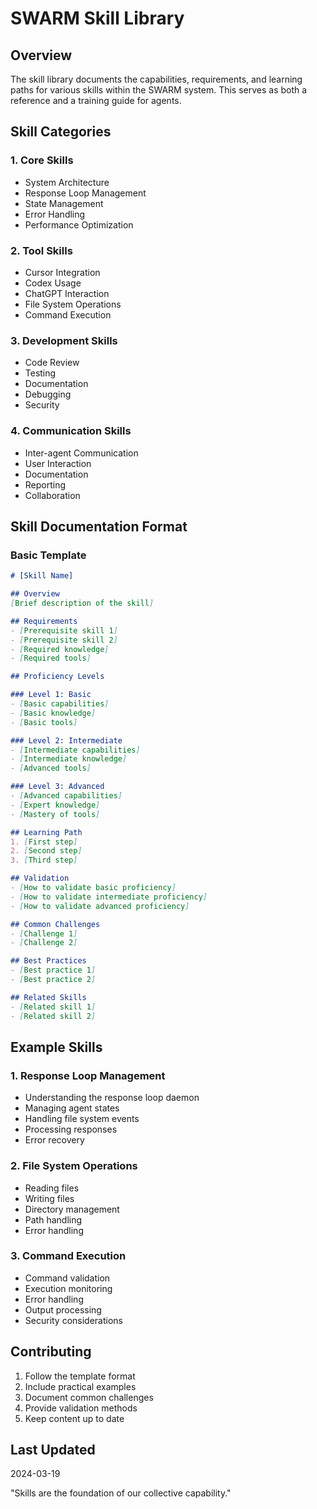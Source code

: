 # SWARM Skill Library

## Overview
The skill library documents the capabilities, requirements, and learning paths for various skills within the SWARM system. This serves as both a reference and a training guide for agents.

## Skill Categories

### 1. Core Skills
- System Architecture
- Response Loop Management
- State Management
- Error Handling
- Performance Optimization

### 2. Tool Skills
- Cursor Integration
- Codex Usage
- ChatGPT Interaction
- File System Operations
- Command Execution

### 3. Development Skills
- Code Review
- Testing
- Documentation
- Debugging
- Security

### 4. Communication Skills
- Inter-agent Communication
- User Interaction
- Documentation
- Reporting
- Collaboration

## Skill Documentation Format

### Basic Template
```markdown
# [Skill Name]

## Overview
[Brief description of the skill]

## Requirements
- [Prerequisite skill 1]
- [Prerequisite skill 2]
- [Required knowledge]
- [Required tools]

## Proficiency Levels

### Level 1: Basic
- [Basic capabilities]
- [Basic knowledge]
- [Basic tools]

### Level 2: Intermediate
- [Intermediate capabilities]
- [Intermediate knowledge]
- [Advanced tools]

### Level 3: Advanced
- [Advanced capabilities]
- [Expert knowledge]
- [Mastery of tools]

## Learning Path
1. [First step]
2. [Second step]
3. [Third step]

## Validation
- [How to validate basic proficiency]
- [How to validate intermediate proficiency]
- [How to validate advanced proficiency]

## Common Challenges
- [Challenge 1]
- [Challenge 2]

## Best Practices
- [Best practice 1]
- [Best practice 2]

## Related Skills
- [Related skill 1]
- [Related skill 2]
```

## Example Skills

### 1. Response Loop Management
- Understanding the response loop daemon
- Managing agent states
- Handling file system events
- Processing responses
- Error recovery

### 2. File System Operations
- Reading files
- Writing files
- Directory management
- Path handling
- Error handling

### 3. Command Execution
- Command validation
- Execution monitoring
- Error handling
- Output processing
- Security considerations

## Contributing
1. Follow the template format
2. Include practical examples
3. Document common challenges
4. Provide validation methods
5. Keep content up to date

## Last Updated
2024-03-19

"Skills are the foundation of our collective capability." 